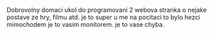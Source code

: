 Dobrovolny domaci ukol do programovani 2
webova stranka o nejake postave ze hry, filmu atd.
je to super
u me na pocitaci to bylo hezci mimochodem
je to vasim monitorem. je to vase chyba.
